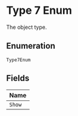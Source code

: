 
# Type 7 Enum

The object type.

## Enumeration

`Type7Enum`

## Fields

| Name |
|  --- |
| `Show` |

